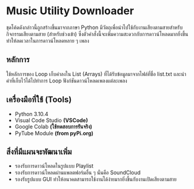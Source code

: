# Music Utility Downloader
ชุดโค้ดดังกล่าวนี้ถูกสร้างขึ้นมาจากภาษา Python มีวัตถุเพื่อนำไปใช้กับงานเสียงตามสายสำหรับกิจกรรมเสียงตามสาย (สำหรับช่วงเข้า)
ซึ่งตัวคำสั่งนี้จะเพิ่มความสะดวกกับการดาวน์โหลดมากยิ่งขึ้น ทำให้ลดเวลาในการดาวน์โหลดหลาย ๆ เพลง

## หลักการ
ใช้หลักการของ Loop เก็บค่าลงใน List (Arrays) ที่ได้รับข้อมูลมาจากไฟล์ที่ชื่อ list.txt และนำค่าที่เก็บไว้ได้ไปทำการ Loop ฟังก์ชันดาวน์โหลดเพลงแต่ละเพลง

## เครื่องมือที่ใช้ (Tools)
- Python 3.10.4
- Visual Code Studio **(VSCode)**
- Google Colab **(ใช้ทดสอบการรันจริง)**
- PyTube Module **(from pyPi.org)**

## สิ่งที่มีแผนจะพัฒนาเพิ่ม
- รองรับการดาวน์โหลดในรูปแบบ Playlist
- รองรับการดาวน์โหลดผ่านแพลตฟอร์มอื่น ๆ นั่นคือ SoundCloud
- รองรับรูปแบบ GUI ทำให้อนาคตสามารถใช้งานได้ง่ายมากยิ่งขึ้นกับงานเปิดเสียงตามสาย
